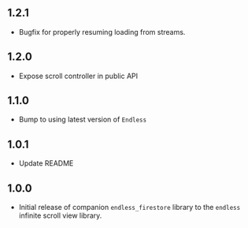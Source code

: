 ## 1.2.1

* Bugfix for properly resuming loading from streams.

## 1.2.0

* Expose scroll controller in public API

## 1.1.0

* Bump to using latest version of `Endless`

## 1.0.1

* Update README

## 1.0.0

* Initial release of companion `endless_firestore` library to the `endless` infinite scroll view library.
